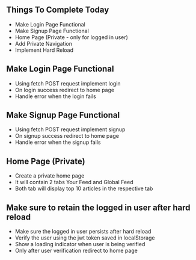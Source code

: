 ## Things To Complete Today

 - Make Login Page Functional
 - Make Signup Page Functional
 - Home Page (Private - only for logged in user)
 - Add Private Navigation
 - Implement Hard Reload

## Make Login Page Functional

 - Using fetch POST request implement login
 - On login success redirect to home page
 - Handle error when the login fails

## Make Signup Page Functional

 - Using fetch POST request implement signup
 - On signup success redirect to home page
 - Handle error when the signup fails

## Home Page (Private)

 - Create a private home page
 - It will contain 2 tabs Your Feed and Global Feed
 - Both tab will display top 10 articles in the respective tab

## Make sure to retain the logged in user after hard reload

 - Make sure the logged in user persists after hard reload
 - Verify the user using the jwt token saved in localStorage
 - Show a loading indicator when user is being verified
 - Only after user verification redirect to home page